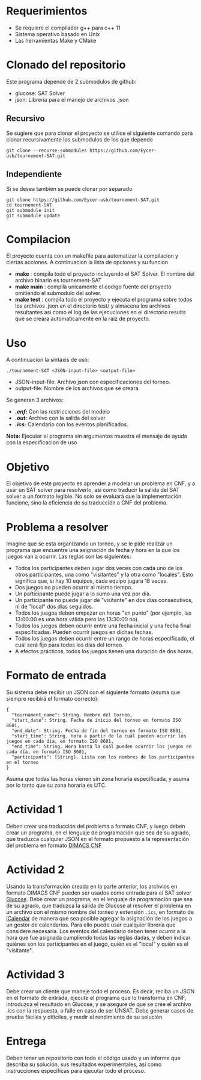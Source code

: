 # Requerimientos

- Se requiere el compilador g++ para c++ 11
- Sistema operativo basado en Unix
- Las herramientas Make y CMake 

# Clonado del repositorio

Este programa depende de 2 submodulos de github:
- glucose: SAT Solver
- json: Libreria para el manejo de archivos .json

## Recursivo
Se sugiere que para clonar el proyecto se utilice el siguiente comando para clonar recursivamente los submodulos de los que depende

```
git clone --recurse-submodules https://github.com/Eycer-usb/tournement-SAT.git
```

## Independiente
Si se desea tambien se puede clonar por separado

```
git clone https://github.com/Eycer-usb/tournement-SAT.git
cd tournement-SAT
git submodule init
git submodule update
```

# Compilacion
El proyecto cuenta con un makefile para automatizar la compilacion y ciertas acciones. A continuacion la lista de opciones y su funcion

- **make** : compila todo el proyecto incluyendo el SAT Solver. El nombre del archivo binario es tournement-SAT
- **make main** : compila unicamente el codigo fuente del proyecto omitiendo el submodulo del solver.
- **make test** : compila todo el proyecto y ejecuta el programa sobre todos los archivos .json en el directorio test/ y almacena los archivos resultantes asi como el log de las ejecuciones en el directorio results que se creara automaticamente en la raiz de proyecto.


# Uso
A continuacion la sintaxis de uso:
```
./tournement-SAT <JSON-input-file> <output-file>
```
- JSON-input-file: Archivo json con especificaciones del torneo.
- output-file: Nombre de los archivos que se creara.

Se generan 3 archivos:
- ***.cnf:*** Con las restricciones del modelo
- ***.out:*** Archivo con la salida del solver
- ***.ics:*** Calendario con los eventos planificados.

**Nota:** Ejecutar el programa sin argumentos muestra el mensaje de ayuda con la especificacion de uso


# Objetivo

El objetivo de este proyecto es aprender a modelar un problema en CNF, y a usar un SAT solver para resolverlo, así como traducir la salida del SAT solver a un formato legible.
No solo se evaluará que la implementación funcione, sino la eficiencia de su traducción a CNF del problema.

# Problema a resolver

Imagine que se está organizando un torneo, y se le pide realizar un programa que encuentre una asignación de fecha y hora en la que los juegos van a ocurrir. Las reglas son las siguientes:

* Todos los participantes deben jugar dos veces con cada uno de los otros participantes, una como "visitantes" y la otra como "locales". Esto significa que, si hay 10 equipos, cada equipo jugará 18 veces.
* Dos juegos no pueden ocurrir al mismo tiempo.
* Un participante puede jugar a lo sumo una vez por día.
* Un participante no puede jugar de "visitante" en dos días consecutivos, ni de "local" dos días seguidos.
* Todos los juegos deben empezar en horas "en punto" (por ejemplo, las 13:00:00 es una hora válida pero las 13:30:00 no).
* Todos los juegos deben ocurrir entre una fecha inicial y una fecha final especificadas. Pueden ocurrir juegos en dichas fechas.
* Todos los juegos deben ocurrir entre un rango de horas especificado, el cuál será fijo para todos los días del torneo.
* A efectos prácticos, todos los juegos tienen una duración de dos horas.

# Formato de entrada

Su sistema debe recibir un JSON con el siguiente formato (asuma que siempre recibirá el formato correcto):

```
{
  "tournament_name": String. Nombre del torneo,
  "start_date": String. Fecha de inicio del torneo en formato ISO 8601,
  "end_date": String. Fecha de fin del torneo en formato ISO 8601,
  "start_time": String. Hora a partir de la cuál pueden ocurrir los juegos en cada día, en formato ISO 8601,
  "end_time": String. Hora hasta la cuál pueden ocurrir los juegos en cada día, en formato ISO 8601,
  "participants": [String]. Lista con los nombres de los participantes en el torneo
}
```

Asuma que todas las horas vienen sin zona horaria especificada, y asuma por lo tanto que su zona horaria es UTC.

# Actividad 1

Deben crear una traducción del problema a formato CNF, y luego deben crear un programa, en el lenguaje de programación que sea de su agrado, que traduzca cualquier JSON en el formato propuesto a la representación del problema en formato [DIMACS CNF](https://people.sc.fsu.edu/~jburkardt/data/cnf/cnf.html)

# Actividad 2

Usando la transformación creada en la parte anterior, los archvios en formato DIMACS CNF pueden ser usados como entrada para el SAT solver [Glucose](https://www.labri.fr/perso/lsimon/glucose/). Debe crear un programa, en el lenguaje de programación que sea de su agrado, que traduzca la salida de Glucose al resolver el problema en un archivo con el mismo nombre del torneo y extensión `.ics`, en formato de [iCalendar](https://en.wikipedia.org/wiki/ICalendar) de manera que sea posible agregar la asignación de los juegos a un gestor de calendarios. Para ello puede usar cualquier librería que considere necesaria. Los eventos del calendario deben tener ocurrir a la hora que fue asignada cumpliendo todas las reglas dadas, y deben indicar quiénes son los participantes en el juego, quién es el "local" y quién es el "visitante".

# Actividad 3

Debe crear un cliente que maneje todo el proceso. Es decir, reciba un JSON en el formato de entrada, ejecute el programa que lo transforma en CNF, introduzca el resultado  en Glucose, y se asegure de que se cree el archivo .ics con la respuesta, o falle en caso de ser UNSAT. Debe generar casos de prueba fáciles y difíciles, y medir el rendimiento de su solución.

# Entrega

Deben tener un repositorio con todo el código usado y un informe que describa su solución, sus resultados experimentales, así como instrucciones específicas para ejecutar todo el proceso.
